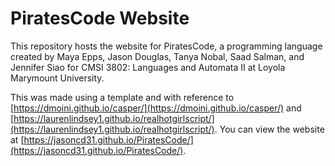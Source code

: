 # PiratesCode Website
This repository hosts the website for PiratesCode, a programming language created by Maya Epps, Jason Douglas, Tanya Nobal, Saad Salman, and Jennifer Siao for CMSI 3802: Languages and Automata II at Loyola Marymount University.

This was made using a template and with reference to [https://dmoini.github.io/casper/](https://dmoini.github.io/casper/) and [https://laurenlindsey1.github.io/realhotgirlscript/](https://laurenlindsey1.github.io/realhotgirlscript/).
You can view the website at [https://jasoncd31.github.io/PiratesCode/](https://jasoncd31.github.io/PiratesCode/).
